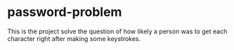 # password-problem

This is the project solve the question of how likely a person was to get each character right after making some keystrokes.
